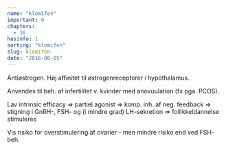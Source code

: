 ```yaml
---
name: "klomifen"
important: 0
chapters:  
  - 36
hasinfo: 1
sorting: "klomifen"
slug: klomifen
date: "2016-06-05"
---
```


Antiøstrogen. Høj affinitet til østrogenreceptorer i hypothalamus. 

Anvendes til beh. af infertilitet v. kvinder med anovuulation (fx pga. PCOS).

Lav intrinsic efficacy => partiel agonist => komp. inh. af neg. feedback => stigning i GnRH-, FSH- og (i mindre grad) LH-sekretion => follikkeldannelse stimuleres

Vis risiko for overstimulering af ovarier - men mindre risiko end ved FSH-beh.
